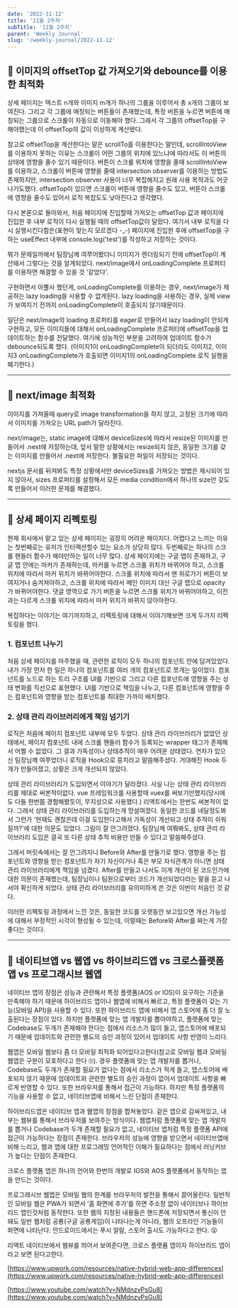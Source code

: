 ```yaml
---
date: '2022-11-12'
title: '11월 2주차'
subTitle: '11월 2주차'
parent: 'Weekly Journal'
slug: '/weekly-journal/2022-11-12'
---
```


## 📌 이미지의 offsetTop 값 가져오기와 debounce를 이용한 최적화

상세 페이지는 텍스트 n개와 이미지 m개가 하나의 그룹을 이루어서 총 x개의 그룹이 보여진다. 그리고 각 그룹에 매칭되는 버튼들이 존재했는데, 특정 버튼을 누르면 버튼에 매칭되는 그룹으로 스크롤이 자동으로 이동해야 했다. 그래서 각 그룹의 offsetTop을 구해야했는데 이 offsetTop의 값이 이상하게 계산됐다.

참고로 offsetTop을 계산한다는 말은 scrollTo를 이용한다는 말인데, scrollIntoView를 이용하지 못하는 이유는 스크롤이 어떤 그룹의 위치에 있느냐에 따라서도 이 버튼의 상태에 영향을 줄수 있기 때문이다. 버튼이 스크롤 위치에 영향을 줄때 scrollIntoView를 이용하고, 스크롤이 버튼에 영향을 줄때 intersection observer를 이용하는 방법도 존재하지만, intersection observer 사용이 너무 복잡해지고 원래 사용 목적과도 어긋나기도했다. offsetTop이 있으면 스크롤이 버튼에 영향을 줄수도 있고, 버튼이 스크롤에 영향을 줄수도 있어서 로직 복잡도도 낮아진다고 생각했다.

다시 본론으로 돌아와서, 처음 페이지에 진입할때 가져오는 offsetTop 값과 페이지에 진입한 후 내부 로직이 다시 실행될 때의 offsetTop값이 달랐다. 여기서 내부 로직을 다시 실행시킨다함은(표현이 맞는지 모르겠다 -\_-) 페이지에 진입한 후에 offsetTop을 구하는 useEffect 내부에 console.log('test')를 작성하고 저장하는 것이다.

뭐가 문제일까해서 팀장님께 여쭈어봤더니 이미지가 렌더링되기 전에 offsetTop이 계산돼서 그렇다는 것을 알게되었다. next/image에서 onLoadingComplete 프로퍼티를 이용하면 해결할 수 있을 것 '같았다'.

구현하면서 아뿔사 했던게, onLoadingComplete를 이용하는 경우, next/image가 제공하는 lazy loading을 사용할 수 없게된다. lazy loading을 사용하는 경우, 실제 view가 보여지기 전까지 onLoadingComplete이 호출되지 않기때문이다.

일단은 next/image의 loading 프로퍼티를 eager로 만들어서 lazy loading이 안되게 구현하고, 모든 이미지들에 대해서 onLoadingComplete 프로퍼티에 offsetTop을 업데이트하는 함수를 전달했다. 여기에 성능적인 부분을 고려하여 업데이트 함수가 debounce되도록 했다. (이미지1이 onLoadingComplete이 되더라도 이미지2, 이미지3 onLoadingComplete가 호출되면 이미지1의 onLoadingComplete 로직 실행을 폐기한다.)

---

## 📌 next/image 최적화

이미지를 가져올때 query로 image transformation을 하지 않고, 고정된 크기에 따라서 이미지를 가져오는 URL path가 달라진다.

next/image는, static image에 대해서 deviceSizes에 따라서 resize된 이미지를 만들어서 .next에 저장하는데, 앞서 말한 상황에서는 resize되지 않은, 동일한 크기를 갖는 이미지를 만들어서 .next에 저장한다. 불필요한 파일이 저장되는 것이다.

nextjs 문서를 뒤져봐도 특정 상황에서만 deviceSizes를 가져오는 방법은 제시되어 있지 않아서, sizes 프로퍼티를 설정해서 모든 media condition에서 하나의 size만 갖도록 만들어서 이러한 문제를 해결했다.

---

## 📌 상세 페이지 리펙토링

현재 회사에서 맡고 있는 상세 페이지는 굉장히 어려운 페이지다. 어렵다고 느끼는 이유는 첫번째로는 유저가 인터랙션할수 있는 요소가 상당히 많다. 두번째로는 하나의 스크롤 핸들러 함수가 해야만하는 일이 너무 많다. 상세 페이지에는 구글 맵이 존재하고, 구글 맵 안에는 마커가 존재하는데, 마커를 누르면 스크롤 위치가 바뀌어야 하고, 스크롤 위치에 따라서 마커 위치가 바뀌어야한다. 스크롤 위치에 따라서 맨 위로가기 버튼이 보여지거나 숨겨져야하고, 스크롤 위치에 따라서 메인 이미지 대신 구글 맵으로 opacity가 바뀌어야한다. 댓글 영역으로 가기 버튼을 누르면 스크롤 위치가 바뀌어야하고, 이전과는 다르게 스크롤 위치에 따라서 마커 위치가 바뀌지 않아야한다.

복잡하다는 이야기는 여기까지하고, 리펙토링에 대해서 이야기해보면 크게 두가지 리펙토링을 했다.

### 1. 컴포넌트 나누기

처음 상세 페이지를 마주했을 때, 관련한 로직이 모두 하나의 컴포넌트 안에 담겨있었다. 내가 가장 먼저 한 일은 하나의 컴포넌트를 여러 개의 컴포넌트로 쪼개는 일이었다. 컴포넌트를 노드로 하는 트리 구조를 UI를 기반으로 그리고 다른 컴포넌트에 영향을 주는 상태 변화를 직선으로 표현했다. UI를 기반으로 책임을 나누고, 다른 컴포넌트에 영향을 주는 컴포넌트와 영향을 받는 컴포넌트를 최대한 가까이 배치했다.

### 2. 상태 관리 라이브러리에게 책임 넘기기

로직은 처음에 페이지 컴포넌트 내부에 모두 두었다. 상태 관리 라이브러리가 없었던 상태에서, 페이지 컴포넌트 내에 스크롤 핸들러 함수가 등록되는 wrapper 태그가 존재해서 어쩔 수 없었다. 그 결과 가독성이나 상태추적이 매우 어려운 상태였다. 연차가 있으신 팀장님께 여쭈었더니 로직을 Hook으로 뭉치라고 말씀해주셨다. 거대해진 Hook 두개가 만들어졌고, 상황은 크게 개선되지 않았다.

상태 관리 라이브러리가 도입되면서 이야기가 달라졌다. 사실 나는 상태 관리 라이브러리를 제대로 써본적이없다. vue 프레임워크를 사용할때 vuex를 써보기만했지(당시에도 다들 한번쯤 경험해봤듯이, 무지성으로 사용했다.) 리액트에서는 한번도 써본적이 없다. 그래서 상태 관리 라이브러리를 도입하는게 망설여졌다. 동일한 코드를 네달정도봐서 그런가 '현재도 괜찮은데 이걸 도입한다고해서 가독성이 개선되고 상태 추적이 쉬워질까?'에 대한 의문도 있었다. 그림이 잘 안그려졌다. 팀장님께 여쭤봐도, 상태 관리 라이브러리 도입은 결국 또 다른 상태 추적 비용만 만들 수 있다고 말씀해주셨다.

그래서 머릿속에서는 잘 안그려지니 Before와 After를 만들기로 했다. 영향을 주는 컴포넌트와 영향을 받는 컴포넌트가 자기 자신이거나 혹은 부모 자식관계가 아니면 상태 관리 라이브러리에게 책임을 넘겼다. After를 만들고 나서도 이게 개선이 된 코드인가에 대한 의문이 존재했는데, 팀장님이나 팀원으로부터 코드가 개선되었다라는 말을 듣고 나서야 확신하게 되었다. 상태 관리 라이브러리를 유의미하게 쓴 것은 이번이 처음인 것 같다.

이러한 리펙토링 과정에서 느낀 것은, 동일한 코드를 오랫동안 보고있으면 개선 가능성에 대해서 부정적인 시각이 형성될 수 있는데, 이럴때는 Before와 After를 짜는게 가장 좋다는 것이다.

---

## 📌 네이티브앱 vs 웹앱 vs 하이브리드앱 vs 크로스플랫폼 앱 vs 프로그래시브 웹앱

네이티브 앱의 장점은 성능과 관련해서 특정 플랫폼(AOS or IOS)이 요구하는 기준을 만족해야 하기 때문에 하이브리드 앱이나 웹앱에 비해서 빠르고, 특정 플랫폼이 갖는 기능(모바일 API)을 사용할 수 있다. 또한 하이브리드 앱에 비해서 앱 스토어에 좀 더 잘 노출된다는 장점이 있다. 하지만 플랫폼에 맞는 앱 개발자를 뽑아야하고, 플랫폼에 맞는 Codebase도 두개가 존재해야 한다는 점에서 리소스가 많이 들고, 앱스토어에 배포되기 때문에 업데이트와 관련한 별도의 승인 과정이 있어서 업데이트 사항 반영이 느리다.

웹앱은 모바일 웹보다 좀 더 모바일 최적화 되어있다고한다(참고로 모바일 웹과 모바일 웹앱은 구분이 모호하다고 한다 🙄). 경우 플랫폼에 맞는 앱 개발자를 뽑거나, Codebase도 두개가 존재할 필요가 없다는 점에서 리소스가 적게 들고, 앱스토어에 배포되지 않기 때문에 업데이트와 관련한 별도의 승인 과정이 없어서 업데이트 사항을 빠르게 반영할 수 있다. 또한 브라우저를 통해서 접근이 가능하다. 하지만 특정 플랫폼의 기능을 사용할 수 없고, 네이티브앱에 비해서 느린 단점이 존재한다.

하이브리드앱은 네이티브 앱과 웹앱의 장점을 합쳐놓았다. 겉은 앱으로 감싸져있고, 내부는 웹뷰를 통해서 브라우저를 보여주는 방식이다. 웹앱처럼 플랫폼에 맞는 앱 개발자를 뽑거나 Codebase가 두개 존재할 필요가 없고, 네이티브 앱처럼 특정 플랫폼 API에 접근이 가능하다는 장점이 존재한다. 브라우저의 성능에 영향을 받으면서 네이티브앱에 비해 느리고, 웹과 앱에 대한 프로그래밍 언어적인 이해가 필요하다는 점에서 러닝커브가 높다는 단점이 존재한다.

크로스 플랫폼 앱은 하나의 언어와 한번의 개발로 IOS와 AOS 플랫폼에서 동작하는 앱을 만드는 것이다.

프로그래시브 웹앱은 모바일 웹의 한계를 브라우저의 발전을 통해서 끌어올린다. 일반적인 모바일 웹은 PWA가 되면서 ‘홈 화면에 추가’를 하면 주소창 없이 네이티브나 하이브리드 앱인것처럼 동작한다. 또한 웹의 지정된 내용들은 핸드폰에 저장되면서 통신이 안돼도 일반 웹처럼 공룡(구글 공룡게임)이 나타나는게 아니라, 웹의 오프라인 기능들이 화면에 나타난다. 안드로이드에서는 푸시 알람, 스토어 출시도 가능하다고 한다. 😮

리액트 네이티브에서 웹뷰를 띄어서 보여준다면, 크로스 플랫폼 앱이자 하이브리드 앱이라고 보면 된다고한다.

[https://www.upwork.com/resources/native-hybrid-web-app-differences](https://www.upwork.com/resources/native-hybrid-web-app-differences)

[https://www.youtube.com/watch?v=NMdnzvPsGu8](https://www.youtube.com/watch?v=NMdnzvPsGu8)


